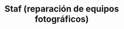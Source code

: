 ---
title: "Staf (reparación de equipos fotográficos)"
url: /sevilla/staf-reparacion-de-equipos-fotograficos/
shop: foto
---